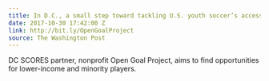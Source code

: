 ```yaml
---
title: In D.C., a small step toward tackling U.S. youth soccer’s accessibility problem
date: 2017-10-30 17:42:00 Z
link: http://bit.ly/OpenGoalProject
source: The Washington Post
---
```


DC SCORES partner, nonprofit Open Goal Project, aims to find opportunities for lower-income and minority players.